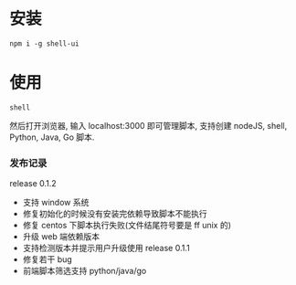 # 安装
```shell script
npm i -g shell-ui
```
# 使用
```shell script
shell
```
然后打开浏览器, 输入 localhost:3000 即可管理脚本, 支持创建 nodeJS, shell, Python, Java, Go 脚本.

### 发布记录
release 0.1.2
- 支持 window 系统
- 修复初始化的时候没有安装完依赖导致脚本不能执行
- 修复 centos 下脚本执行失败(文件结尾符号要是 ff unix 的)
- 升级 web 端依赖版本
- 支持检测版本并提示用户升级使用
release 0.1.1
- 修复若干 bug
- 前端脚本筛选支持 python/java/go
